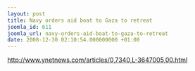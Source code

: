 ```yaml
---
layout: post
title: Navy orders aid boat to Gaza to retreat
joomla_id: 611
joomla_url: navy-orders-aid-boat-to-gaza-to-retreat
date: 2008-12-30 02:10:54.000000000 +01:00
---
```

<p><a href="http://www.ynetnews.com/articles/0,7340,L-3647005,00.html">http://www.ynetnews.com/articles/0,7340,L-3647005,00.html</a></p>
